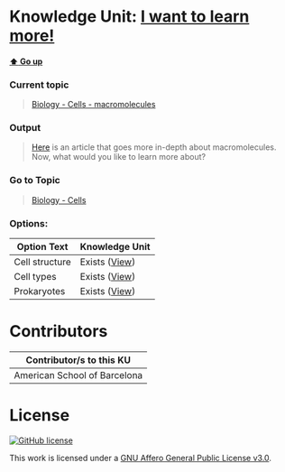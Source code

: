 # Knowledge Unit: [I want to learn more!](../../knowledge_units/biology-cells-macromolecules/i-want-to-learn-more.md)

#### [:arrow_up: Go up](../../topics/biology-cells-macromolecules.md)
### Current topic
> [Biology - Cells - macromolecules](../../topics/biology-cells-macromolecules.md)
### Output
> [Here](https://www.ncbi.nlm.nih.gov/books/NBK9879/) is an article that goes more in-depth about macromolecules. Now, what would you like to learn more about?
### Go to Topic
> [Biology - Cells](../../topics/biology-cells.md)

### Options: 

| Option Text | Knowledge Unit |
| - | - |  
| Cell structure  |  Exists ([View](../../knowledge_units/biology-cells/cell-structure.md))  |  
| Cell types  |  Exists ([View](../../knowledge_units/biology-cells/cell-types.md))  |  
| Prokaryotes  |  Exists ([View](../../knowledge_units/biology-cells/prokaryotes.md))  | 

# Contributors

| Contributor/s to this KU |
| - | 
| American School of Barcelona |

# License
[![GitHub license](https://img.shields.io/github/license/inbrainz/cerebro)](https://github.com/inbrainz/cerebro/blob/master/LICENSE)

This work is licensed under a [GNU Affero General Public License v3.0](https://www.gnu.org/licenses/agpl-3.0.txt).